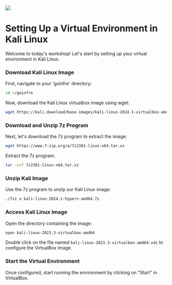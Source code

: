 <img src="https://www.geekrar.com/wp-content/uploads/2021/11/1200x675VB_Kali.jpg" />

# Setting Up a Virtual Environment in Kali Linux

Welcome to today's workshop! Let's start by setting up your virtual environment in Kali Linux.

### Download Kali Linux Image

First, navigate to your 'goinfre' directory:

```bash
cd ~/goinfre
```

Now, download the Kali Linux virtualbox image using wget:

```bash
wget https://kali.download/base-images/kali-linux-2024.1-virtualbox-amd64.7z
```

### Download and Unzip 7z Program

Next, let's download the 7z program to extract the image:

```bash
wget https://www.7-zip.org/a/7z2301-linux-x64.tar.xz
```

Extract the 7z program:

```bash
tar -xvf 7z2301-linux-x64.tar.xz
```

### Unzip Kali Image

Use the 7z program to unzip our Kali Linux image:

```bash
./7zz x kali-linux-2024.1-hyperv-amd64.7z
```

### Access Kali Linux Image

Open the directory containing the image:

```bash
open kali-linux-2023.3-virtualbox-amd64
```

Double click on the file named `kali-linux-2023.3-virtualbox-amd64.vdi` to configure the VirtualBox image.

### Start the Virtual Environment

Once configured, start running the environment by clicking on "Start" in VirtualBox.
